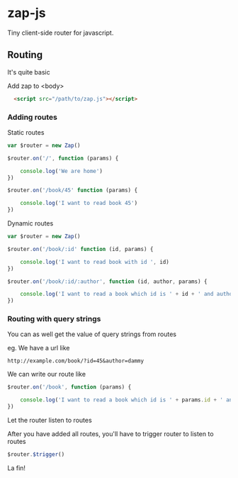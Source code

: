 # zap-js
Tiny client-side router for javascript.

## Routing

It's quite basic

Add zap to \<body>
```html
  <script src="/path/to/zap.js"></script>
```
### Adding routes

Static routes
```javascript
var $router = new Zap()

$router.on('/', function (params) {

    console.log('We are home')
})

$router.on('/book/45' function (params) {

    console.log('I want to read book 45')
})
```


Dynamic routes

```javascript
var $router = new Zap()

$router.on('/book/:id' function (id, params) {

    console.log('I want to read book with id ', id)
})

$router.on('/book/:id/:author', function (id, author, params) {

    console.log('I want to read a book which id is ' + id + ' and author is ' + author)
})
```

### Routing with query strings

You can as well get the value of query strings from routes

eg. We have a url like
```
http://example.com/book/?id=45&author=dammy
```

We can write our route like
```javascript
$router.on('/book', function (params) {

    console.log('I want to read a book which id is ' + params.id + ' and author is' + params.author)
})
```

Let the router listen to routes

After you have added all routes, you'll have to trigger router to listen to routes
```javascript
$router.$trigger()
```

La fin!

